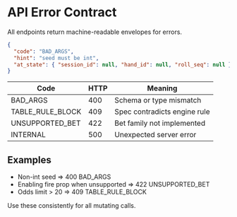 # API Error Contract

All endpoints return machine-readable envelopes for errors.

```json
{
  "code": "BAD_ARGS",
  "hint": "seed must be int",
  "at_state": { "session_id": null, "hand_id": null, "roll_seq": null }
}
```

| Code | HTTP | Meaning |
| --- | --- | --- |
| BAD_ARGS | 400 | Schema or type mismatch |
| TABLE_RULE_BLOCK | 409 | Spec contradicts engine rule |
| UNSUPPORTED_BET | 422 | Bet family not implemented |
| INTERNAL | 500 | Unexpected server error |

## Examples

- Non-int seed ⇒ 400 BAD_ARGS
- Enabling fire prop when unsupported ⇒ 422 UNSUPPORTED_BET
- Odds limit > 20 ⇒ 409 TABLE_RULE_BLOCK

Use these consistently for all mutating calls.
